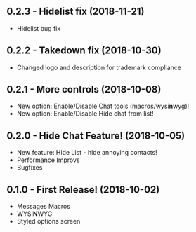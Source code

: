 ## 0.2.3 - Hidelist fix (2018-11-21)
  * Hidelist bug fix

## 0.2.2 - Takedown fix (2018-10-30)
  * Changed logo and description for trademark compliance

## 0.2.1 - More controls (2018-10-08)
  * New option: Enable/Disable Chat tools (macros/wysi**n**wyg)!
  * New option: Enable/Disable Hide chat from list!

## 0.2.0 - Hide Chat Feature! (2018-10-05)
  * New feature: Hide List - hide annoying contacts!
  * Performance Improvs
  * Bugfixes

## 0.1.0 - First Release! (2018-10-02)
  * Messages Macros
  * WYSI**N**WYG
  * Styled options screen
